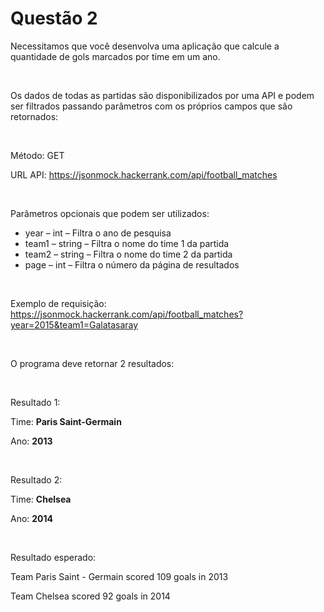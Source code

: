 # Questão 2

<p>Necessitamos que você desenvolva uma aplicação que calcule a quantidade de gols marcados por time em um ano.</p>

</br>

<p>Os dados de todas as partidas são disponibilizados por uma API e podem ser filtrados passando parâmetros com os próprios campos que são retornados:</p>

</br>

<p>Método: GET</p>
<p>URL API: <a href="https://jsonmock.hackerrank.com/api/football_matches">https://jsonmock.hackerrank.com/api/football_matches</a></p>

</br>

<p>Parâmetros opcionais que podem ser utilizados:</p>
<ul>
    <li>year – int – Filtra o ano de pesquisa</li>
    <li>team1 – string – Filtra o nome do time 1 da partida</li>
    <li>team2 – string – Filtra o nome do time 2 da partida</li>
    <li>page – int – Filtra o número da página de resultados</li>
</ul>

</br>

<p>Exemplo de requisição:
<a href="https://jsonmock.hackerrank.com/api/football_matches?year=2015&team1=Galatasaray">https://jsonmock.hackerrank.com/api/football_matches?year=2015&team1=Galatasaray</a></p>

</br>

O programa deve retornar 2 resultados:

</br>

<p>Resultado 1:</p>
<p>Time: <strong>Paris Saint-Germain</strong></p>
<p>Ano: <strong>2013</strong></p>

</br>

<p>Resultado 2:</p>
<p>Time: <strong>Chelsea</strong></p>
<p>Ano: <strong>2014</strong></p>

</br>

<p>Resultado esperado:</p>
<p>Team Paris Saint - Germain scored 109 goals in 2013</p>
<p>Team Chelsea scored 92 goals in 2014</p>